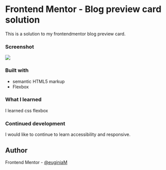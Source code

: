 # Frontend Mentor - Blog preview card solution

 This is a solution to my frontendmentor blog preview card.


### Screenshot

![](".blog-preview-card\blog-preview-screenshot.png")

### Built with

 - semantic HTML5 markup
 - Flexbox


 ### What I learned

  I learned css flexbox 

 ### Continued development

  I would like to continue to learn accessibility and responsive.

  ## Author 

   Frontend Mentor - [@euginiaM](https://www.frontendmentor.io/profile/euginiaM)